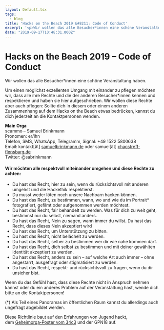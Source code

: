 ```yaml
---
layout: Default.tsx
tags:
  - blog
title: 'Hacks on the Beach 2019 &#8211; Code of Conduct'
excerpt: '<p>Wir wollen das alle Besucher*innen eine schöne Veranstaltung haben. Um einen möglichst exzellenten Umgang mit einander zu pflegen möchten wir, dass alle ihre Rechte und die der anderen Besucher*innen kennen <a href="https://chaostreff-flensburg.de/2019/hacks-on-the-beach-2019-code-of-conduct/" class="more-link">[&hellip;]</a></p>'
date: "2019-09-17T10:48:31.000Z"
---
```

# Hacks on the Beach 2019 &#8211; Code of Conduct


<p>Wir wollen das alle Besucher*innen eine schöne Veranstaltung haben.</p>



<p>Um einen möglichst exzellenten Umgang mit einander zu pflegen möchten wir, dass alle ihre Rechte und die der anderen Besucher*innen kennen und respektieren und haben sie hier aufgeschrieben. Wir wollen diese Rechte aber auch pflegen: Sollte dich in diesem oder einem anderen Zusammenhang auf dem Hacks on the Beach etwas bedrücken, kannst du dich jederzeit an die Kontaktpersonen wenden.</p>



<p><strong>Main Orga<br></strong>scammo &#8211; Samuel Brinkmann<br>Pronomen: er/ihn<br>Telefon, SMS, WhatsApp, Telegramm, Signal: +49 1522 5800638<br>Email: kontakt[ät] <a rel="noreferrer noopener" href="http://samuelbrinkmann.de/" target="_blank">samuelbrinkmann.de</a> oder samuel[ät] <a rel="noreferrer noopener" href="http://chaostreff-flensburg.de/" target="_blank">chaostreff-flensburg.de</a><br>Twitter: @sabrinkmann</p>



<h4>Wir möchten alle respektvoll miteinander umgehen und diese Rechte zu achten:</h4>



<ul><li>Du hast das Recht, hier zu sein, wenn du rücksichtsvoll mit anderen umgehst und die Hackethik respektierst.</li><li>Du musst weder löten noch unsere Nachbarn hacken können.</li><li>Du hast das Recht, zu bestimmen, wann, wo und wie du im Portrait* fotografiert, gefilmt oder aufgenommen werden möchtest.</li><li>Du hast das Recht, fair behandelt zu werden. Was für dich zu weit geht, bestimmst nur du selbst, niemand anders.</li><li>Du hast das Recht, Nein zu sagen, wann immer du willst. Du hast das Recht, dass dieses Nein akzeptiert wird</li><li>Du hast das Recht, um Unterstützung zu bitten.</li><li>Du hast das Recht, nicht belächelt zu werden.</li><li>Du hast das Recht, selber zu bestimmen wer dir wie nahe kommen darf.</li><li>Du hast das Recht, dich selbst zu bestimmen und mit deiner gewählten Identität akzeptiert zu werden.</li><li>Du hast das Recht, anders zu sein – auf welche Art auch immer – ohne angestarrt, ausgefragt oder stigmatisiert zu werden.</li><li>Du hast das Recht, respekt- und rücksichtsvoll zu fragen, wenn du dir unsicher bist.</li></ul>



<p>Wenn du das Gefühl hast, dass diese Rechte nicht in Anspruch nehmen kannst oder du ein anderes Problem auf der Veranstaltung hast, wende dich bitte an die Kontaktpersonen!</p>



<p>(*) Als Teil eines Panoramas im öffentlichen Raum kannst du allerdings auch ungefragt abgebildet werden.</p>



<p>Diese Richtlinie baut auf den Erfahrungen von Jugend hackt, dem&nbsp;<a href="https://diversity.geheim.org/" target="_blank" rel="noreferrer noopener">Geheimorga-Poster vom 34c3</a>&nbsp;und der GPN18 auf.</p>

